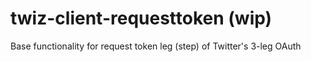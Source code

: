 # twiz-client-requesttoken (wip)
Base functionality for request token leg (step) of Twitter's 3-leg OAuth
